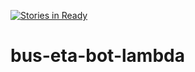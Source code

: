 [![Stories in Ready](https://badge.waffle.io/yi-jiayu/bus-eta-bot-lambda.png?label=ready&title=Ready)](https://waffle.io/yi-jiayu/bus-eta-bot-lambda)
# bus-eta-bot-lambda